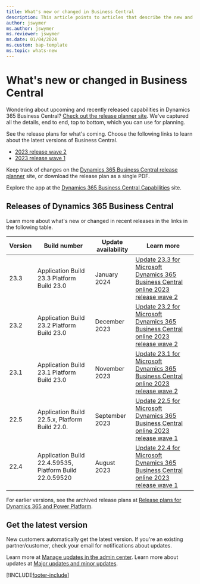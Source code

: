 ```yaml
---
title: What's new or changed in Business Central
description: This article points to articles that describe the new and changed features in minor updates to Dynamics 365 Business Central online.
author: jswymer
ms.author: jswymer
ms.reviewer: jswymer 
ms.date: 01/04/2024
ms.custom: bap-template
ms.topic: whats-new 
---
```

# What's new or changed in Business Central

Wondering about upcoming and recently released capabilities in Dynamics 365 Business Central? [Check out the release planner site](https://experience.dynamics.com/releaseplans/?app=Business+Central). We've captured all the details, end to end, top to bottom, which you can use for planning.  

See the release plans for what's coming. Choose the following links to learn about the latest versions of Business Central.

- [2023 release wave 2](/dynamics365/release-plan/2023wave2/smb/dynamics365-business-central/planned-features)
- [2023 release wave 1](/dynamics365/release-plan/2023wave1/smb/dynamics365-business-central/planned-features)  

Keep track of changes on the [Dynamics 365 Business Central release planner](https://experience.dynamics.com/releaseplans/?app=Business+Central) site, or download the release plan as a single PDF.  

Explore the app at the [Dynamics 365 Business Central Capabilities](https://dynamics.microsoft.com/business-central/overview/) site.

## Releases of Dynamics 365 Business Central

Learn more about what's new or changed in recent releases in the links in the following table.

| Version | Build number | Update availability | Learn more |
|---------|--------------|---------------|-------------|
|23.3|Application Build 23.3 Platform Build 23.0|January 2024|[Update 23.3 for Microsoft Dynamics 365 Business Central online 2023 release wave 2](whatsnew-update-23-3.md)|
|23.2|Application Build 23.2 Platform Build 23.0|December 2023|[Update 23.2 for Microsoft Dynamics 365 Business Central online 2023 release wave 2](whatsnew-update-23-2.md)|
|23.1|Application Build 23.1 Platform Build 23.0|November 2023|[Update 23.1 for Microsoft Dynamics 365 Business Central online 2023 release wave 2](whatsnew-update-23-1.md)|
|22.5|Application Build 22.5.x, Platform Build 22.0.|September 2023|[Update 22.5 for Microsoft Dynamics 365 Business Central online 2023 release wave 1](whatsnew-update-22-5.md)|
|22.4|Application Build 22.4.59535, Platform Build 22.0.59520|August 2023|[Update 22.4 for Microsoft Dynamics 365 Business Central online 2023 release wave 1](whatsnew-update-22-4.md)|
<!-- remove entries with an auto-update date older than the current month (unless the table is then pathetically short - there should always be three entries as a best practice). The links can be to articles in Docs, the planned-features article in the release plans, or KB articles with bug details. BAP Skilling does not own the individual articles with concrete information but provides tooling and guidance to help product teams, customer/partner success teams, or support teams gather relevant information.  -->

For earlier versions, see the archived release plans at [Release plans for Dynamics 365 and Power Platform](/dynamics365/release-plans/archived-plans).  <!--required section-->

## Get the latest version

New customers automatically get the latest version. If you're an existing partner/customer, check your email for notifications about updates. <!-- standard wording for apps with auto-update. If the app has an article with instruction for admins to apply an update, then link to that -->

Learn more at [Manage updates in the admin center](../administration/tenant-admin-center-update-management.md). Learn more about updates at [Major updates and minor updates](../administration/update-rollout-timeline.md).  

[!INCLUDE[footer-include](../includes/footer-banner.md)]
